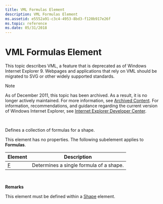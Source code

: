 ```yaml
---
title: VML Formulas Element
description: VML Formulas Element
ms.assetid: e5552a91-c3c4-4953-8bd3-f120b917e26f
ms.topic: reference
ms.date: 05/31/2018
---
```


# VML Formulas Element

This topic describes VML, a feature that is deprecated as of Windows Internet Explorer 9. Webpages and applications that rely on VML should be migrated to SVG or other widely supported standards.

> [!Note]  
> As of December 2011, this topic has been archived. As a result, it is no longer actively maintained. For more information, see [Archived Content](/previous-versions/windows/internet-explorer/ie-developer/). For information, recommendations, and guidance regarding the current version of Windows Internet Explorer, see [Internet Explorer Developer Center](https://msdn.microsoft.com/ie/).

 

Defines a collection of formulas for a shape.

This element has no properties. The following subelement applies to **Formulas**.



| Element                            | Description                             |
|------------------------------------|-----------------------------------------|
| [F](msdn-online-vml-f-element.md) | Determines a single formula of a shape. |



 

**Remarks**

This element must be defined within a [Shape](shape-element--vml.md) element.

 

 
